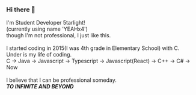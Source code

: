 ### Hi there 👋

<!--
**5tarlight/5tarlight** is a ✨ _special_ ✨ repository because its `README.md` (this file) appears on your GitHub profile.

[![5tarlight github stats](https://github-readme-stats.vercel.app/api?username=kdhkr)](https://github.com/5tarlight)

Here are some ideas to get you started:

- 🔭 I’m currently working on ...
- 🌱 I’m currently learning ...
- 👯 I’m looking to collaborate on ...
- 🤔 I’m looking for help with ...
- 💬 Ask me about ...
- 📫 How to reach me: ...
- 😄 Pronouns: ...
- ⚡ Fun fact: ...
-->

I'm Student Developer 5tarlight! <br />
(currently using name 'YEAHx4') <br />
though I'm not professional, I just like this. <br /> <br />
I started coding in 2015(I was 4th grade in Elementary School) with C. <br />
Under is my life of coding. <br />
C -> Java -> Javascript -> Typescript -> Javascript(React) -> C++ -> C# -> Now <br /> <br />
I believe that I can be professional someday. <br />
**_TO INFINITE AND BEYOND_**
